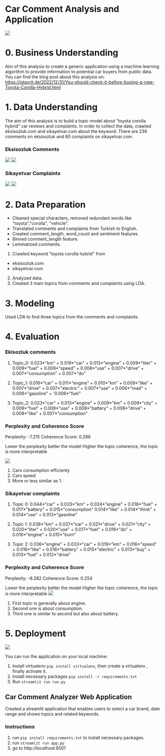 # Car Comment Analysis and Application

![](media/CRISP-DM_Process_Diagram.png)


# 0. Business Understanding

Aim of this analysis to create a generic application using a machine learning algorithm to provide information to potential car buyers from public data.
You can find the blog post about this analysis on: 
https://istavrit.de/2022/12/31/You-should-check-it-before-buying-a-new-Toyota-Corolla-Hybrid.html

# 1. Data Understanding

The aim of this analysis is to build a topic model about "toyota corolla hybrid" car reviews and complaints. In order to collect the data, crawled eksisozluk.com and sikayetvar.com about the keyword.
There are 236 comments on eksisozluk and 60 complaints on sikayetvar.com.

### Eksisozluk Comments

![](media/toyota_analysis_1.png)
![](media/toyota_analysis_5.png)

### Sikayetvar Complaints

![](media/toyota_analysis_1.png)
![](media/toyota_analysis_6.png)


# 2. Data Preparation

* Cleaned special characters, removed redundant words like "toyota","corolla", "vehicle". 
* Translated comments and complaints from Turkish to English.
* Created comment_length, word_count and sentiment features.
* Binned comment_length feature.
* Lemmatized comments.

1. Crawled keyword "toyota corolla hybrid" from
* eksisozluk.com
* sikayetvar.com

2. Analyzed data.
3. Created 3 main topics from comments and complaints using LDA.

# 3. Modeling

Used LDA to find three topics from the comments and complaints.

# 4. Evaluation

### Ekisozluk comments

1. Topic_0: 0.023*"km" + 0.019*"car" + 0.013*"engine" + 0.009*"liter" + 0.009*"fuel" + 0.009*"speed" + 0.008*"use" + 0.007*"drive" + 0.007*"consumption" + 0.007*"do"

2. Topic_1: 0.016*"car" + 0.011*"engine" + 0.010*"km" + 0.009*"like" + 0.007*"drive" + 0.007*"electric" + 0.007*"use" + 0.006*"road" + 0.006*"gasoline" + '0.006*"fuel"

3. Topic_2: 0.023*"car" + 0.013*"engine" + 0.009*"km" + 0.009*"city" + 0.009*"fuel" + 0.008*"use" + 0.008*"battery" + 0.008*"drive" + 0.008*"like" + 0.007*"consumption"

### Perplexity and Coherence Score

Perplexity:  -7.215
Coherence Score:  0.286

Lower the perplexity better the model
Higher the topic coherence, the topic is more interpretable

![](media/lda_eksi.png)

1. Cars consumption efficienty  
2. Cars speed
3. More or less similar as 1.

### Sikayetvar complaints

1. Topic 0: 0.044*"car" + 0.033*"km" + 0.024*"engine" + 0.018*"fuel" + 0.017*"battery" + 0.015*"consumption" 0.014*"like" + 0.014*"think" + 0.014*"use" + 0.013*"gasoline"

2. Topic 1: 0.038*"km" + 0.037*"car" + 0.021*"drive" + 0.021*"city" + 0.020*"liter" + 0.020*"use" + 0.017*"fuel" + 0.016*"do" + 0.016*"engine" + 0.015*"burn"

3. Topic 2: 0.036*"engine" + 0.033*"car" + 0.019*"km" + 0.016*"speed" + 0.016*"like" + 0.016*"battery" + 0.015*"electric" + 0.013*"buy" + 0.013*"fuel" + 0.012*"drive"

### Perplexity and Coherence Score

Perplexity:  -6.282
Coherence Score:  0.254

Lower the perplexity better the model
Higher the topic coherence, the topic is more interpretable
![](media/lda_sikayet.png)

1. First topic is generally about engine.
2. Second one is about consumption.
3. Third one is similar to second but also about battery.

# 5. Deployment

![](media/screen_shot_app.png)

You can run the application on your local machine:
1. Install virtualenv `pip install virtualenv`, then create a virtualenv , finally activate it.
2. Install necessary packages `pip install -r requirements.txt`
3. Run  `streamlit run run.py`

## Car Comment Analyzer Web Application

Created a streamlit application that enables users to select a car brand, date range and shows topics and related keywords.

### Instructions

1. run `pip install requirements.txt` to install necessary packages.
2. run `streamlit run app.py` 
3. go to http://localhost:8501